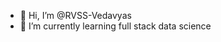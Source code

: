 - 👋 Hi, I’m @RVSS-Vedavyas
- 🌱 I’m currently learning full stack data science
<!---
RVSS-Vedavyas/RVSS-Vedavyas is a ✨ special ✨ repository because its `README.md` (this file) appears on your GitHub profile.
You can click the Preview link to take a look at your changes.
--->
